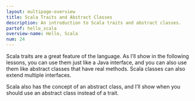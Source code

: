 ```yaml
---
layout: multipage-overview
title: Scala Traits and Abstract Classes
description: An introduction to Scala traits and abstract classes.
partof: hello_scala
overview-name: Hello, Scala
num: 24
---
```




Scala traits are a great feature of the language. As I’ll show in the following lessons, you can use them just like a Java interface, and you can also use them like abstract classes that have real methods. Scala classes can also extend multiple interfaces.

Scala also has the concept of an abstract class, and I’ll show when you should use an abstract class instead of a trait.





